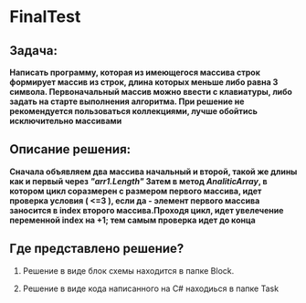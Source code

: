 # FinalTest
## Задача:

**Написать программу, которая из имеющегося массива строк формирует массив из строк, длина которых меньше либо равна 3 символа. Первоначальный массив можно ввести с клавиатуры, либо задать на старте выполнения алгоритма. При решение не рекомендуется пользоваться коллекциями, лучше обойтись исключительно массивами**

## Описание решения:

**Сначала объявляем два массива начальный и второй, такой же длины как и первый через *"arr1.Length"*
Затем в  метод *AnaliticArray*, в котором цикл соразмерен с размером первого массива, идет проверка условия ( <=3 ), если да -  элемент первого массива заносится в index второго массива.Проходя цикл, идет увелечение переменной index  на +1; тем самым проверка идет до конца**


## Где представлено решение?

1. Решение в виде блок схемы находится в папке Block.

2. Решение в виде кода написанного на C# находиься в папке Task